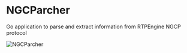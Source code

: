 # NGCParcher
Go application to parse and extract information from RTPEngine NGCP protocol 

![NGCParcher](https://github.com/user-attachments/assets/dbb70918-5f11-4e8f-b279-273927de34f8)

